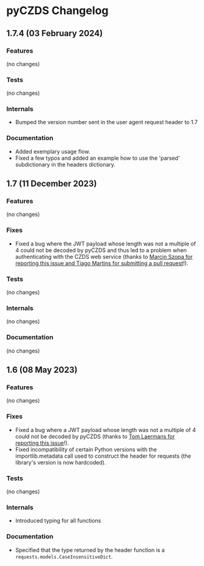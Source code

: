 # pyCZDS Changelog

## 1.7.4 (03 February 2024)
### Features
(no changes)

### Tests
(no changes)

### Internals
- Bumped the version number sent in the user agent request header to 1.7

### Documentation
- Added exemplary usage flow.
- Fixed a few typos and added an example how to use the 'parsed' subdictionary in the headers dictionary.

## 1.7 (11 December 2023)
### Features
(no changes)

### Fixes
- Fixed a bug where the JWT payload whose length was not a multiple of 4 could not be decoded by pyCZDS and thus led to a problem when authenticating with the CZDS web service (thanks to [Marcin Szopa for reporting this issue and Tiago Martins for submitting a pull request](https://github.com/mdiez/pyCZDS/issues/2)!).

### Tests
(no changes)

### Internals
(no changes)

### Documentation
(no changes)

## 1.6 (08 May 2023)
### Features
(no changes)

### Fixes
- Fixed a bug where a JWT payload whose length was not a multiple of 4 could not be decoded by pyCZDS (thanks to [Tom Laermans for reporting this issue](https://github.com/mdiez/pyCZDS/issues/1)!).
- Fixed incompatibility of certain Python versions with the importlib.metadata call used to construct the header for requests (the library's version is now hardcoded).

### Tests
(no changes)

### Internals
- Introduced typing for all functions

### Documentation
- Specified that the type returned by the header function is a `requests.models.CaseInsensitiveDict`.